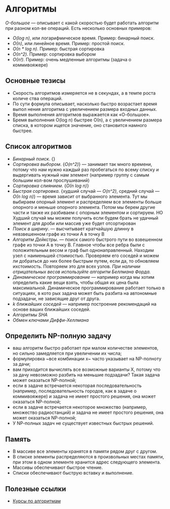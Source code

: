 # Алгоритмы

*O-большое* — описывает с какой скоростью будет работать алгоритм при разном кол-ве операций. Есть несколько основных примеров:
- *O(log n)*, или логарифмическое время. Пример: бинарный поиск.
- *О(n)*, или линейное время. Пример: простой поиск.
- *О(n * log n)*. Пример: быстрая сортировка
- *О(n^2)*. Пример: сортировка выбо­ром
- *О(n!)*. Пример: очень медленные алгоритмы (задача о коммивояжере)

## Основные тезисы
- Скорость алгоритмов измеряется не в секундах, а в темпе роста количе­ ства операций.
- По сути формула описывает, насколько быстро возрастает время выпол­ нения алгоритма с увеличением размера входных данных.
- Время выполнения алгоритмов выражается как «О-большое».
- Бремя выполнения O(log n) быстрее О(n), а с увеличением размера спи­ска, в котором ищется значение, оно становится намного быстрее.

## Список алгоритмов
- *Бинарный поиск*. {}
- *Сортировка выбором*. {*O(n^2)*} — занимает так много времени, потому что нам нужно каждый раз пробегаться по всему списку и выдергивать нужный нам элемент (например группу с самым большим кол-вом прослушиваний)
- *Сортировка слиянием*. {*О(n log n)*}
- *Быстрая сортировка*. {худший случай — *O(n^2)*, средний случай — *О(n log n)*} — время зависит от выбранного элемента. Тут мы выбираем опорный элемент и распределяем все элементы больше опорного и меньше опорного элемента. Потом мы берем другие части и также их разбиваем с опорным элементом и сортируем. НО Худший случай мы можем получить если будем брать не удачный элемент для дроби или массив уже будет отсортирован
- *Поиск в ширину*. — высчитывает кратчайшую длинну в невзвешенном графе из точки A в точку B
- *Алгоритм Дейкстры*. — поиск самого быстрого пути во взвешенном графе из точки A в точку B. Главное чтобы все ребра были с положительным весом и граф был однонаправленный. Находим узел с наименьшей стоимостью. Проверяем его соседей и можем ли добраться до них более быстрым путем, если да, то обновляем ихстоимость. Повторяем это для всех узлов. _При наличии отрицательных весов используйте алгоритм Беллмана­ Форда._
- *Динамическое программирование* — например когда мы хотим определить какие вещи взять, чтобы общая их цена была максимальной. Динамическое программирование работает только в ситуациях, в кото­ рых задача может быть разбита на автономные подзадачи, не зависящие друг от друга.
- *k ближайших соседей* — например построение рекомендаций на основе ваших ближайших соседей.
- *Алгоритмы SHA*
- *Обмен ключами Диффи-Хеллмана*

## Определить NP-полную задачу
- ваш алгоритм быстро работает при малом количестве элементов, но сильно замедляется при увеличении их числа;
- формулировка ~все комбинации х~ часто указывает на NР-полноту за­ дачи;
- вам приходится вычислять все возможные варианты Х, потому что за­ дачу невозможно разбить на меньшие подзадачи? Такая задача может оказаться NР-полной;
- если в задаче встречается некоторая последовательность (например, последовательность городов, как в задаче о коммивояжере) и задача не имеет простого решения, она может оказаться NР-полной;
- если в задаче встречается некоторое множество (например, множество радиостанций) и задача не имеет простого решения, она может оказаться NР-полной;
-  У NР-полных задач не существует известных быстрых решений.

## Память
- В массиве все элементы хранятся в памяти рядом друг с другом.
- В списке элементы распределяются в произвольных местах памяти, при этом в одном элементе хранится адрес следующего элемента.
- Массивы обеспечивают быстрое чтение.
- Списки обеспечивают быструю вставку и выполнение.

## Полезные ссылки
- [Курсы по алгоритмам](https://youtu.be/KdZ4HF1SrFs)